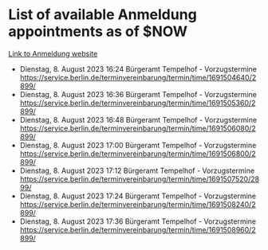 # List of available Anmeldung appointments as of $NOW
[Link to Anmeldung website](https://service.berlin.de/terminvereinbarung/termin/tag.php?termin=1&anliegen[]=120686&dienstleisterlist=122210,122217,327316,122219,327312,122227,327314,122231,327346,122243,327348,122254,122252,329742,122260,329745,122262,329748,122271,327278,122273,327274,122277,327276,330436,122280,327294,122282,327290,122284,327292,122291,327270,122285,327266,122286,327264,122296,327268,150230,329760,122297,327286,122294,327284,122312,329763,122314,329775,122304,327330,122311,327334,122309,327332,317869,122281,327352,122279,329772,122283,122276,327324,122274,327326,122267,329766,122246,327318,122251,327320,122257,327322,122208,327298,122226,327300&herkunft=http%3A%2F%2Fservice.berlin.de%2Fdienstleistung%2F120686%2F)
- Dienstag, 8. August 2023 16:24 Bürgeramt Tempelhof - Vorzugstermine https://service.berlin.de/terminvereinbarung/termin/time/1691504640/2899/
- Dienstag, 8. August 2023 16:36 Bürgeramt Tempelhof - Vorzugstermine https://service.berlin.de/terminvereinbarung/termin/time/1691505360/2899/
- Dienstag, 8. August 2023 16:48 Bürgeramt Tempelhof - Vorzugstermine https://service.berlin.de/terminvereinbarung/termin/time/1691506080/2899/
- Dienstag, 8. August 2023 17:00 Bürgeramt Tempelhof - Vorzugstermine https://service.berlin.de/terminvereinbarung/termin/time/1691506800/2899/
- Dienstag, 8. August 2023 17:12 Bürgeramt Tempelhof - Vorzugstermine https://service.berlin.de/terminvereinbarung/termin/time/1691507520/2899/
- Dienstag, 8. August 2023 17:24 Bürgeramt Tempelhof - Vorzugstermine https://service.berlin.de/terminvereinbarung/termin/time/1691508240/2899/
- Dienstag, 8. August 2023 17:36 Bürgeramt Tempelhof - Vorzugstermine https://service.berlin.de/terminvereinbarung/termin/time/1691508960/2899/
